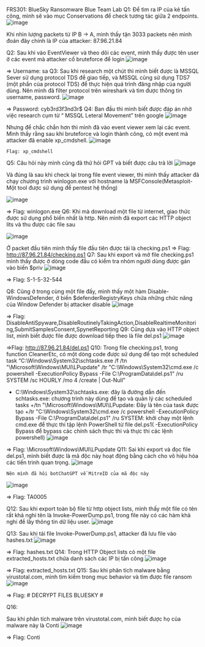 FRS301: BlueSky Ransomware Blue Team Lab
Q1:
Để tìm ra IP của kẻ tấn công, mình sẽ vào mục Conservations để check tương tác giữa 2 endpoints. 
 ![image](https://github.com/user-attachments/assets/71e6e600-d7be-4046-a0cd-6817111c39d7)

Khi nhìn lượng packets từ IP B -> A, mình thấy tận 3033 packets nên mình đoán đây chính là IP của attacker: 87.96.21.84

Q2:
Sau khi vào EventViewer và theo dõi các event, mình thấy được tên user ở các event mà attacker cố bruteforce để login
![image](https://github.com/user-attachments/assets/81e68dda-695b-4a2d-8e77-1780997eddca)
 
=> Username: sa
Q3:
Sau khi research một chút thì mình biết được là MSSQL Sever sử dụng protocol TDS để giao tiếp, và MSSQL cũng sử dụng TDS7 (một phần của protocol TDS) để thực hiện quá trình đăng nhập của người dùng. 
	Nên mình đã filter protocol trên wireshark và tìm được thông tin username, password.
 ![image](https://github.com/user-attachments/assets/bb3014f5-11a8-41a6-bd7a-7f1a1bad2300)

=> Password: cyb3rd3f3nd3r$
Q4:
Ban đầu thì mình biết được đáp án nhờ việc research cụm từ “ MSSQL Leteral Movement” trên google
 ![image](https://github.com/user-attachments/assets/5a6ae397-9b1e-40d6-8565-3ca7bfba7337)

Nhưng để chắc chắn hơn thì mình đã vào event viewer xem lại các event. Mình thấy rằng sau khi bruteforce và login thành công, có một event mà attacker đã enable xp_cmdshell.
![image](https://github.com/user-attachments/assets/02cf6831-d5ce-4a97-875d-fbf0b59c4264)

 	Flag: xp_cmdshell
Q5:
Câu hỏi này mình cũng đã thử hỏi GPT và biết được câu trả lời 
 ![image](https://github.com/user-attachments/assets/1bd9e31d-02ee-425f-ba84-f8122d0c14b3)

Và đúng là sau khi check lại trong file event viewer, thì mình thấy attacker đã chạy chương trình winlogon.exe với hostname là MSFConsole(Metasploit-Một tool được sử dụng để pentest hệ thống)
  
  ![image](https://github.com/user-attachments/assets/4396af60-dd0d-41f1-994c-f068d6fb6391)


=>	Flag: winlogon.exe
Q6:
Khi mà download một file từ internet, giao thức được sử dụng phổ biến nhất là http. Nên mình đã export các HTTP object lits và thu được các file sau

 ![image](https://github.com/user-attachments/assets/a3758036-8783-44ac-b4b5-953318297123)


Ở packet đầu tiên mình thấy file đầu tiên được tải là checking.ps1 
=>	Flag: http://87.96.21.84/checking.ps1
Q7:
Sau khi export và mở file checking.ps1 mình thấy được ở dòng code đầu có kiểm tra nhóm người dùng được gán vào biến $priv
 ![image](https://github.com/user-attachments/assets/38562e68-33ef-4b73-a612-671ccf8522d6)

=>	Flag: S-1-5-32-544

Q8:
	Cũng ở trong cùng một file đấy, mình thấy một hàm Disable-WindowsDefender, ở biến $defenderRegistryKeys chứa những chức năng của  Window Defender bị attacker disable
 ![image](https://github.com/user-attachments/assets/3c3453a2-83c0-4b15-909d-6fd724e7aa64)

=>	Flag: DisableAntiSpyware,DisableRoutinelyTakingAction,DisableRealtimeMonitoring,SubmitSamplesConsent,SpynetReporting
Q9:
	Cũng dựa vào HTTP object list, mình biết được file được download tiếp theo là file del.ps1
	 ![image](https://github.com/user-attachments/assets/cc4a7741-2f4c-4d77-9432-7be051c2b0aa)

=>Flag: http://87.96.21.84/del.ps1
Q10:
	Trong file checking.ps1,  trong function CleanerEtc, có một dòng code được sử dụng để tạo một scheduled task
“C:\Windows\System32\schtasks.exe /f /tn "\Microsoft\Windows\MUI\LPupdate" /tr "C:\Windows\System32\cmd.exe /c powershell -ExecutionPolicy Bypass -File C:\ProgramData\del.ps1" /ru SYSTEM /sc HOURLY /mo 4 /create | Out-Null”
+ C:\Windows\System32\schtasks.exe: đây là đường dẫn đến schtasks.exe: chương trình này dùng để tạo và quản lý các scheduled tasks
+/tn "\Microsoft\Windows\MUI\LPupdate: Đây là tên của task được tạo
+/tr "C:\Windows\System32\cmd.exe /c powershell -ExecutionPolicy Bypass -File C:\ProgramData\del.ps1" /ru SYSTEM: khởi chạy một lệnh cmd.exe để thực thi tập lệnh PowerShell từ file del.ps1( -ExecutionPolicy Bypass để bypass các chính sách thực thi và thực thi các lệnh powershell)
 ![image](https://github.com/user-attachments/assets/61f83a98-3a8d-47af-90b9-376bd837f65a)

=>	Flag: \Microsoft\Windows\MUI\LPupdate
Q11:
	Sai khi export và đọc file del.ps1, mình biết được là mã độc này hoạt động bằng cách cho vô hiệu hóa các tiến trình quan trọng.
 ![image](https://github.com/user-attachments/assets/9eecbe93-5544-475d-b75d-69103daefb1b)

	Nên mình đã hỏi botChatGPT về MitreID của mã độc này 
 ![image](https://github.com/user-attachments/assets/bf0f0248-1943-4514-a057-e58edecee4ba)

=>	Flag: TA0005

Q12:
	Sau khi export toàn bộ file từ http object lists, mình thấy một file có tên rất khả nghi tên là Invoke-PowerDump.ps1, trong file này có các hàm khả nghi đề lấy thông tin dữ liệu user.
 ![image](https://github.com/user-attachments/assets/3cb9a13f-5aec-437c-8186-dcb4dbdc5319)



Q13:
	Sau khi tải file Invoke-PowerDump.ps1, attacker đã lưu file vào hashes.txt
 ![image](https://github.com/user-attachments/assets/932c6c75-beb6-466e-97c5-eee8692ee5bd)

=>	Flag: hashes.txt
Q14:
	Trong HTTP Object lists có một file extracted_hosts.txt chứa danh sách các IP bị tấn công
 ![image](https://github.com/user-attachments/assets/3597bbb3-3913-4e7d-aad1-37b626f5425a)

=>	Flag: extracted_hosts.txt
Q15:
	Sau khi phân tích malware bằng virustotal.com, mình tìm kiếm trong mục behavior và tìm được file ransom
 ![image](https://github.com/user-attachments/assets/95aadd74-9666-492e-9354-a646f1b0018e)

=>	Flag: # DECRYPT FILES BLUESKY #

Q16:
 
Sau khi phân tích malware trên virustotal.com, mình biết được họ của malware này là Conti
![image](https://github.com/user-attachments/assets/add79c98-999f-4c63-82d3-02a272e8797e)

=>	Flag: Conti 

 
 
